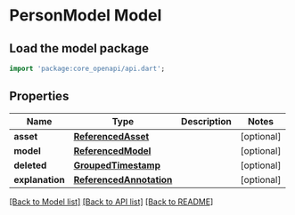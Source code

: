 # PersonModel Model

## Load the model package
```dart
import 'package:core_openapi/api.dart';
```

## Properties
Name | Type | Description | Notes
------------ | ------------- | ------------- | -------------
**asset** | [**ReferencedAsset**](ReferencedAsset) |  | [optional] 
**model** | [**ReferencedModel**](ReferencedModel) |  | [optional] 
**deleted** | [**GroupedTimestamp**](GroupedTimestamp) |  | [optional] 
**explanation** | [**ReferencedAnnotation**](ReferencedAnnotation) |  | [optional] 

[[Back to Model list]](../README#documentation-for-models) [[Back to API list]](../README#documentation-for-api-endpoints) [[Back to README]](../README)


